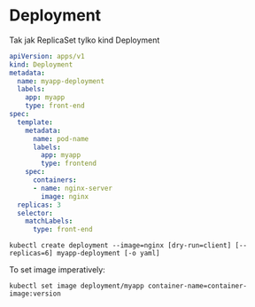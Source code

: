 # Deployment
Tak jak ReplicaSet tylko kind Deployment

```yaml
apiVersion: apps/v1
kind: Deployment
metadata:
  name: myapp-deployment
  labels:
    app: myapp
    type: front-end
spec:
  template:
    metadata:
      name: pod-name
      labels:
        app: myapp
        type: frontend
    spec:
      containers:
      - name: nginx-server
        image: nginx
  replicas: 3
  selector:
    matchLabels:
      type: front-end
```

```console
kubectl create deployment --image=nginx [dry-run=client] [--replicas=6] myapp-deployment [-o yaml]
```

To set image imperatively:
```
kubectl set image deployment/myapp container-name=container-image:version
```